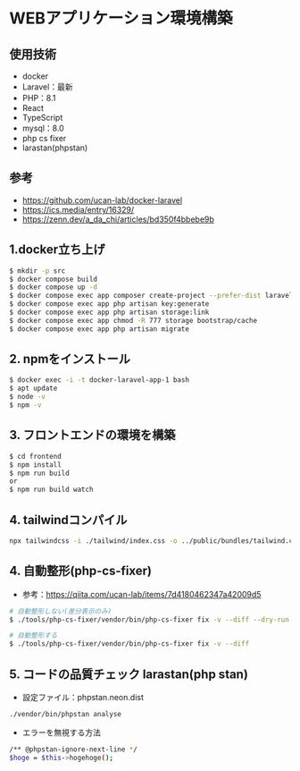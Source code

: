 # WEBアプリケーション環境構築

## 使用技術

- docker
- Laravel：最新
- PHP：8.1
- React
- TypeScript
- mysql：8.0
- php cs fixer
- larastan(phpstan)

## 参考

- https://github.com/ucan-lab/docker-laravel
- https://ics.media/entry/16329/
- https://zenn.dev/a_da_chi/articles/bd350f4bbebe9b

## 1.docker立ち上げ

```bash
$ mkdir -p src
$ docker compose build
$ docker compose up -d
$ docker compose exec app composer create-project --prefer-dist laravel/laravel .
$ docker compose exec app php artisan key:generate
$ docker compose exec app php artisan storage:link
$ docker compose exec app chmod -R 777 storage bootstrap/cache
$ docker compose exec app php artisan migrate
```

## 2. npmをインストール

```bash
$ docker exec -i -t docker-laravel-app-1 bash
$ apt update
$ node -v
$ npm -v
```

## 3. フロントエンドの環境を構築

```bash
$ cd frontend
$ npm install
$ npm run build 
or
$ npm run build watch
```

## 4. tailwindコンパイル

```bash
npx tailwindcss -i ./tailwind/index.css -o ../public/bundles/tailwind.css --watch
```

## 4. 自動整形(php-cs-fixer)

- 参考：https://qiita.com/ucan-lab/items/7d4180462347a42009d5

```bash
# 自動整形しない(差分表示のみ)
$ ./tools/php-cs-fixer/vendor/bin/php-cs-fixer fix -v --diff --dry-run

# 自動整形する
$ ./tools/php-cs-fixer/vendor/bin/php-cs-fixer fix -v --diff
```

## 5. コードの品質チェック larastan(php stan)

- 設定ファイル：phpstan.neon.dist

```bash
./vendor/bin/phpstan analyse
```

- エラーを無視する方法

```bash
/** @phpstan-ignore-next-line */
$hoge = $this->hogehoge();
```
